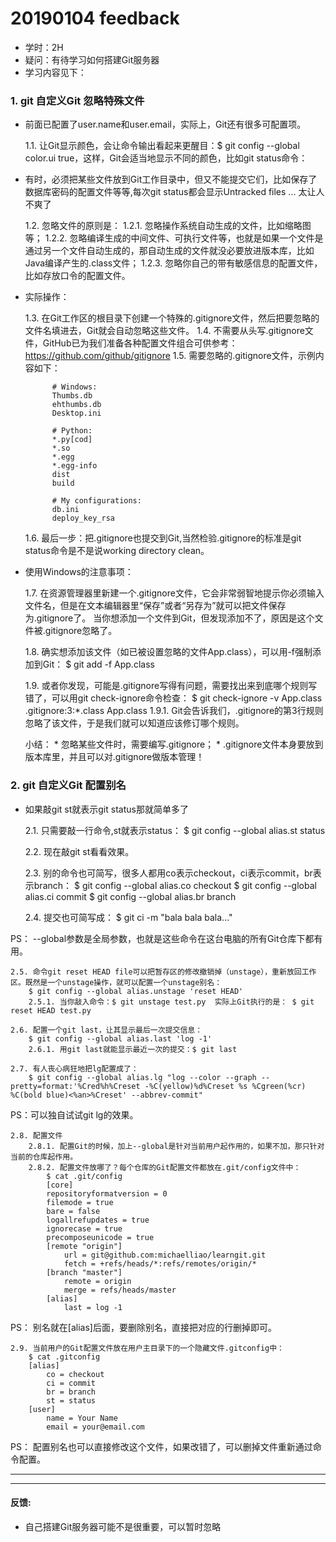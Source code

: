 # 20190104 feedback

* 学时：2H
* 疑问：有待学习如何搭建Git服务器
* 学习内容见下：

### 1. git 自定义Git 忽略特殊文件

* 前面已配置了user.name和user.email，实际上，Git还有很多可配置项。

	1.1. 让Git显示颜色，会让命令输出看起来更醒目：$ git config --global color.ui true，这样，Git会适当地显示不同的颜色，比如git status命令：

* 有时，必须把某些文件放到Git工作目录中，但又不能提交它们，比如保存了数据库密码的配置文件等等,每次git status都会显示Untracked files ... 太让人不爽了	

	1.2.  忽略文件的原则是：
		1.2.1. 忽略操作系统自动生成的文件，比如缩略图等；
		1.2.2. 忽略编译生成的中间文件、可执行文件等，也就是如果一个文件是通过另一个文件自动生成的，那自动生成的文件就没必要放进版本库，比如Java编译产生的.class文件；
		1.2.3. 忽略你自己的带有敏感信息的配置文件，比如存放口令的配置文件。

* 实际操作：

	1.3.  在Git工作区的根目录下创建一个特殊的.gitignore文件，然后把要忽略的文件名填进去，Git就会自动忽略这些文件。
	1.4. 不需要从头写.gitignore文件，GitHub已为我们准备各种配置文件组合可供参考：https://github.com/github/gitignore
	1.5. 需要忽略的.gitignore文件，示例内容如下：
		
			# Windows:
			Thumbs.db
			ehthumbs.db
			Desktop.ini
			
			# Python:
			*.py[cod]
			*.so
			*.egg
			*.egg-info
			dist
			build
			
			# My configurations:
			db.ini
			deploy_key_rsa
	
	1.6. 最后一步：把.gitignore也提交到Git,当然检验.gitignore的标准是git status命令是不是说working directory clean。

* 使用Windows的注意事项：

	1.7. 在资源管理器里新建一个.gitignore文件，它会非常弱智地提示你必须输入文件名，但是在文本编辑器里“保存”或者“另存为”就可以把文件保存为.gitignore了。
		当你想添加一个文件到Git，但发现添加不了，原因是这个文件被.gitignore忽略了。
		
	1.8. 确实想添加该文件（如已被设置忽略的文件App.class），可以用-f强制添加到Git：
		$ git add -f App.class
	
	1.9. 或者你发现，可能是.gitignore写得有问题，需要找出来到底哪个规则写错了，可以用git check-ignore命令检查：
		$ git check-ignore -v App.class
		.gitignore:3:*.class    App.class
		1.9.1. Git会告诉我们，.gitignore的第3行规则忽略了该文件，于是我们就可以知道应该修订哪个规则。


	小结：
		* 忽略某些文件时，需要编写.gitignore；
		* .gitignore文件本身要放到版本库里，并且可以对.gitignore做版本管理！


### 2. git 自定义Git  配置别名

* 如果敲git st就表示git status那就简单多了

	2.1. 只需要敲一行命令,st就表示status：
		$ git config --global alias.st status
	
	2.2. 现在敲git st看看效果。
	
	2.3. 别的命令也可简写，很多人都用co表示checkout，ci表示commit，br表示branch：
		$ git config --global alias.co checkout
		$ git config --global alias.ci commit
		$ git config --global alias.br branch
	
	2.4. 提交也可简写成：
		$ git ci -m "bala bala bala..."
	
PS： --global参数是全局参数，也就是这些命令在这台电脑的所有Git仓库下都有用。
   
	2.5. 命令git reset HEAD file可以把暂存区的修改撤销掉（unstage），重新放回工作区。既然是一个unstage操作，就可以配置一个unstage别名：
		$ git config --global alias.unstage 'reset HEAD' 
		2.5.1. 当你敲入命令：$ git unstage test.py  实际上Git执行的是： $ git reset HEAD test.py
	
	2.6. 配置一个git last，让其显示最后一次提交信息：
		$ git config --global alias.last 'log -1'
		2.6.1. 用git last就能显示最近一次的提交：$ git last
	
	2.7. 有人丧心病狂地把lg配置成了：
		$ git config --global alias.lg "log --color --graph --pretty=format:'%Cred%h%Creset -%C(yellow)%d%Creset %s %Cgreen(%cr) %C(bold blue)<%an>%Creset' --abbrev-commit"

PS：可以独自试试git lg的效果。
  
	2.8. 配置文件
		2.8.1. 配置Git的时候，加上--global是针对当前用户起作用的，如果不加，那只针对当前的仓库起作用。
		2.8.2. 配置文件放哪了？每个仓库的Git配置文件都放在.git/config文件中：
			$ cat .git/config 
			[core]
		    repositoryformatversion = 0
		    filemode = true
		    bare = false
		    logallrefupdates = true
		    ignorecase = true
		    precomposeunicode = true
			[remote "origin"]
			    url = git@github.com:michaelliao/learngit.git
			    fetch = +refs/heads/*:refs/remotes/origin/*
			[branch "master"]
			    remote = origin
			    merge = refs/heads/master
			[alias]
			    last = log -1
			    
PS： 别名就在[alias]后面，要删除别名，直接把对应的行删掉即可。

	2.9. 当前用户的Git配置文件放在用户主目录下的一个隐藏文件.gitconfig中：
		$ cat .gitconfig
		[alias]
		    co = checkout
		    ci = commit
		    br = branch
		    st = status
		[user]
		    name = Your Name
		    email = your@email.com
	    
PS： 配置别名也可以直接修改这个文件，如果改错了，可以删掉文件重新通过命令配置。    
   

***
***
#### 反馈:
* 自己搭建Git服务器可能不是很重要，可以暂时忽略